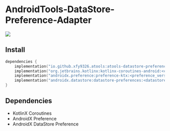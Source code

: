 # AndroidTools-DataStore-Preference-Adapter

[![](https://jitpack.io/v/io.github.xfy9326/atools.svg)](https://jitpack.io/#io.github.xfy9326/atools)

## Install

```kotlin
dependencies {
    implementation("io.github.xfy9326.atools:atools-datastore-preference-adapter:<version>")
    implementation("org.jetbrains.kotlinx:kotlinx-coroutines-android:<coroutines_version>")
    implementation("androidx.preference:preference-ktx:<preference_version>")
    implementation("androidx.datastore:datastore-preferences:<datastore_version>")
}
```

## Dependencies

- KotlinX Coroutines
- AndroidX Preference
- AndroidX DataStore Preference
